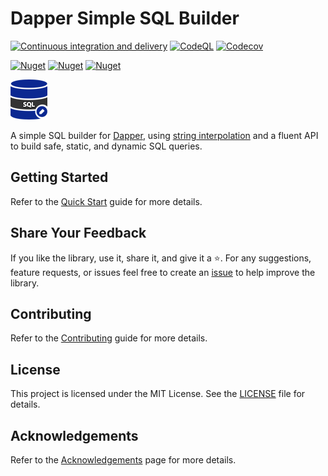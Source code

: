 # Dapper Simple SQL Builder

[![Continuous integration and delivery](https://github.com/mishael-o/Dapper.SimpleSqlBuilder/actions/workflows/ci-cd.yml/badge.svg)](https://github.com/mishael-o/Dapper.SimpleSqlBuilder/actions/workflows/ci-cd.yml) [![CodeQL](https://github.com/mishael-o/Dapper.SimpleSqlBuilder/actions/workflows/codeql.yml/badge.svg)](https://github.com/mishael-o/Dapper.SimpleSqlBuilder/actions/workflows/codeql.yml) [![Codecov](https://img.shields.io/codecov/c/gh/mishael-o/Dapper.SimpleSqlBuilder?logo=codecov)](https://codecov.io/gh/mishael-o/Dapper.SimpleSqlBuilder)

[![Nuget](https://img.shields.io/nuget/v/Dapper.SimpleSqlBuilder?logo=nuget&label=Dapper.SimpleSqlBuilder)](https://www.nuget.org/packages/Dapper.SimpleSqlBuilder) [![Nuget](https://img.shields.io/nuget/v/Dapper.SimpleSqlBuilder.StrongName?logo=nuget&label=Dapper.SimpleSqlBuilder.StrongName)](https://www.nuget.org/packages/Dapper.SimpleSqlBuilder.StrongName) [![Nuget](https://img.shields.io/nuget/v/Dapper.SimpleSqlBuilder.DependencyInjection?logo=nuget&label=Dapper.SimpleSqlBuilder.DependencyInjection)](https://www.nuget.org/packages/Dapper.SimpleSqlBuilder.DependencyInjection)

![Dapper Simple SQL Builder](https://raw.githubusercontent.com/mishael-o/Dapper.SimpleSqlBuilder/main/images/readme-icon.png)

A simple SQL builder for [Dapper](https://github.com/DapperLib/Dapper), using [string interpolation](https://learn.microsoft.com/en-us/dotnet/csharp/language-reference/tokens/interpolated) and a fluent API to build safe, static, and dynamic SQL queries.

## Getting Started

Refer to the [Quick Start](https://mishael-o.github.io/Dapper.SimpleSqlBuilder/) guide for more details.

## Share Your Feedback

If you like the library, use it, share it, and give it a ⭐️. For any suggestions, feature requests, or issues feel free to create an [issue](https://github.com/mishael-o/Dapper.SimpleSqlBuilder/issues) to help improve the library.

## Contributing

Refer to the [Contributing](https://github.com/mishael-o/Dapper.SimpleSqlBuilder/blob/main/docs/CONTRIBUTING.md) guide for more details.

## License

This project is licensed under the MIT License. See the [LICENSE](https://github.com/mishael-o/Dapper.SimpleSqlBuilder/blob/main/LICENSE.md) file for details.

## Acknowledgements

Refer to the [Acknowledgements](https://mishael-o.github.io/Dapper.SimpleSqlBuilder/docs/miscellaneous/acknowledgements) page for more details.
